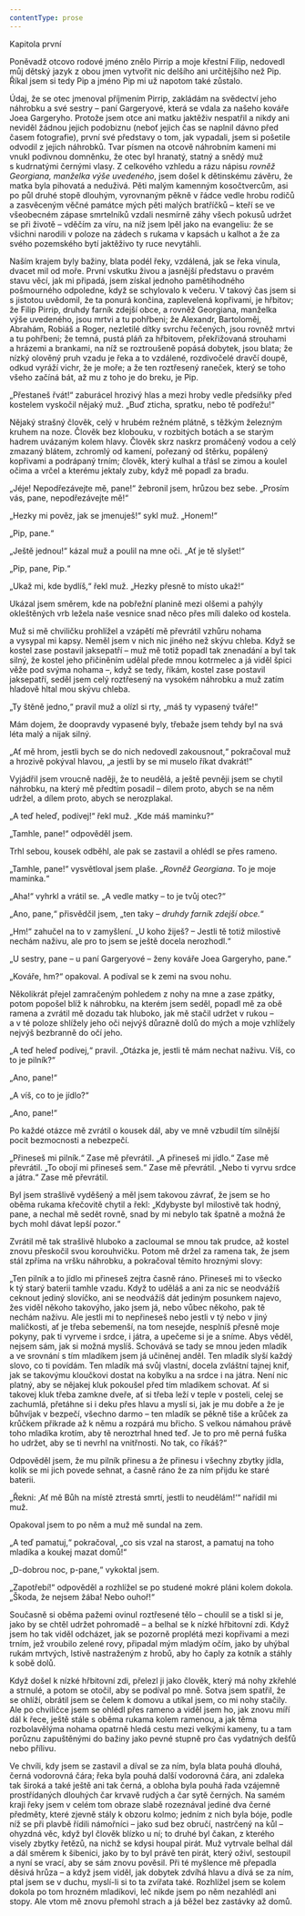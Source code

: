 ```yaml
---
contentType: prose
---
```


Kapitola první

  

Poněvadž otcovo rodové jméno znělo Pirrip a moje křestní Filip, nedovedl můj dětský jazyk z obou jmen vytvořit nic delšího ani urči­tějšího než Pip. Říkal jsem si tedy Pip a jméno Pip mi už napotom také zůstalo.

Údaj, že se otec jmenoval příjmením Pirrip, zakládám na svědectví jeho náhrobku a své sestry – paní Gargeryové, která se vdala za našeho kováře Joea Gargeryho. Protože jsem otce ani matku jaktěživ nespatřil a nikdy ani neviděl žádnou jejich podobiznu (neboť jejich čas se naplnil dávno před časem fotografie), první své představy o tom, jak vypadali, jsem si pošetile odvodil z jejich náhrobků. Tvar písmen na otcově náhrobním kameni mi vnukl podivnou domněnku, že otec byl hranatý, statný a snědý muž s kudrnatými černými vlasy. Z celkového vzhledu a rázu nápisu _rovněž Georgiana, manželka výše uvedeného_, jsem došel k dětinskému závěru, že matka byla pihovatá a neduživá. Pěti malým kamenným kosočtvercům, asi po půl druhé stopě dlouhým, vyrovnaným pěkně v řádce vedle hrobu rodičů a zasvěceným věčné památce mých pěti malých bratříčků – kteří se ve všeobecném zápase smrtelníků vzdali nesmírně záhy všech pokusů udržet se při životě – vděčím za víru, na níž jsem lpěl jako na evangeliu: že se všichni narodili v poloze na zádech s rukama v kapsách u kalhot a že za svého pozemského bytí jaktěživo ty ruce nevytáhli.

Naším krajem byly bažiny, blata podél řeky, vzdálená, jak se řeka vinula, dvacet mil od moře. První vskutku živou a jasnější představu o pravém stavu věcí, jak mi připadá, jsem získal jednoho pamětihodného pošmourného odpoledne, když se schylovalo k večeru. V takový čas jsem si s jistotou uvědomil, že ta ponurá končina, zaplevelená kopřivami, je hřbitov; že Filip Pirrip, druhdy farník zdejší obce, a rovněž Georgiana, manželka výše uvedeného, jsou mrtvi a tu pohřbeni; že Alexandr, Bartoloměj, Abrahám, Robiáš a Roger, nezletilé dítky svrchu řečených, jsou rovněž mrtvi a tu pohřbeni; že temná, pustá pláň za hřbitovem, překřižovaná strouhami a hrázemi a brankami, na níž se roztroušeně popásá dobytek, jsou blata; že nízký olověný pruh vzadu je řeka a to vzdálené, rozdivočelé dravčí doupě, odkud vyráží vichr, že je moře; a že ten roztřesený raneček, který se toho všeho začíná bát, až mu z toho je do breku, je Pip.

„Přestaneš řvát!“ zaburácel hrozivý hlas a mezi hroby vedle předsíňky před kostelem vyskočil nějaký muž. „Buď zticha, spratku, nebo tě podřežu!“

Nějaký strašný člověk, celý v hrubém režném plátně, s těžkým železným kruhem na noze. Člověk bez klobouku, v rozbitých botách a se starým hadrem uvázaným kolem hlavy. Člověk skrz naskrz promáčený vodou a celý zmazaný blátem, zchromlý od kamení, pořezaný od štěrku, popálený kopřivami a podrápaný trním; člověk, který kulhal a třásl se zimou a koulel očima a vrčel a kterému jektaly zuby, když mě popadl za bradu.

„Jéje! Nepodřezávejte mě, pane!“ žebronil jsem, hrůzou bez sebe. „Prosím vás, pane, nepodřezávejte mě!“

„Hezky mi pověz, jak se jmenuješ!“ sykl muž. „Honem!“

„Pip, pane.“

„Ještě jednou!“ kázal muž a poulil na mne oči. „Ať je tě slyšet!“

„Pip, pane, Pip.“

„Ukaž mi, kde bydlíš,“ řekl muž. „Hezky přesně to místo ukaž!“

Ukázal jsem směrem, kde na pobřežní planině mezi olšemi a pahýly okleštěných vrb ležela naše vesnice snad něco přes míli daleko od kostela.

Muž si mě chviličku prohlížel a vzápětí mě převrátil vzhůru nohama a vysypal mi kapsy. Neměl jsem v nich nic jiného než skývu chleba. Když se kostel zase postavil jaksepatří – muž mě totiž popadl tak znenadání a byl tak silný, že kostel jeho přičiněním udělal přede mnou kotrmelec a já viděl špici věže pod svýma nohama –, když se tedy, říkám, kostel zase postavil jaksepatří, seděl jsem celý roztřesený na vysokém náhrobku a muž zatím hladově hltal mou skývu chleba.

„Ty štěně jedno,“ pravil muž a olízl si rty, „máš ty vypasený tváře!“

Mám dojem, že doopravdy vypasené byly, třebaže jsem tehdy byl na svá léta malý a nijak silný.

„Ať mě hrom, jestli bych se do nich nedovedl zakousnout,“ pokračoval muž a hrozivě pokýval hlavou, „a jestli by se mi muselo říkat dvakrát!“

Vyjádřil jsem vroucně naději, že to neudělá, a ještě pevněji jsem se chytil náhrobku, na který mě předtím posadil – dílem proto, abych se na něm udržel, a dílem proto, abych se nerozplakal.

„A teď heleď, podívej!“ řekl muž. „Kde máš maminku?“

„Tamhle, pane!“ odpověděl jsem.

Trhl sebou, kousek odběhl, ale pak se zastavil a ohlédl se přes rameno.

„Tamhle, pane!“ vysvětloval jsem plaše. „_Rovněž Georgiana_. To je moje maminka.“

„Aha!“ vyhrkl a vrátil se. „A vedle matky – to je tvůj otec?“

„Ano, pane,“ přisvědčil jsem, „ten taky – _druhdy farník zdejší obce._“

„Hm!“ zahučel na to v zamyšlení. „U koho žiješ? – Jestli tě totiž milostivě nechám naživu, ale pro to jsem se ještě docela nerozhodl.“

„U sestry, pane – u paní Gargeryové – ženy kováře Joea Gargeryho, pane.“

„Kováře, hm?“ opakoval. A podíval se k zemi na svou nohu.

Několikrát přejel zamračeným pohledem z nohy na mne a zase zpátky, potom popošel blíž k náhrobku, na kterém jsem seděl, po­padl mě za obě ramena a zvrátil mě dozadu tak hluboko, jak mě stačil udržet v rukou – a v té poloze shlížely jeho oči nejvýš důrazně dolů do mých a moje vzhlížely nejvýš bezbranně do očí jeho.

„A teď heleď podívej,“ pravil. „Otázka je, jestli tě mám nechat naživu. Víš, co to je pilník?“

„Ano, pane!“

„A víš, co to je jídlo?“

„Ano, pane!“

Po každé otázce mě zvrátil o kousek dál, aby ve mně vzbudil tím silnější pocit bezmocnosti a nebezpečí.

„Přineseš mi pilník.“ Zase mě převrátil. „A přineseš mi jídlo.“ Zase mě převrátil. „To obojí mi přineseš sem.“ Zase mě převrátil. „Nebo ti vyrvu srdce a játra.“ Zase mě převrátil.

Byl jsem strašlivě vyděšený a měl jsem takovou závrať, že jsem se ho oběma rukama křečovitě chytil a řekl: „Kdybyste byl milostivě tak hodný, pane, a nechal mě sedět rovně, snad by mi nebylo tak špatně a možná že bych mohl dávat lepší pozor.“

Zvrátil mě tak strašlivě hluboko a zacloumal se mnou tak prudce, až kostel znovu přeskočil svou korouhvičku. Potom mě držel za ramena tak, že jsem stál zpříma na vršku náhrobku, a pokračoval těmito hroznými slovy:

„Ten pilník a to jídlo mi přineseš zejtra časně ráno. Přineseš mi to všecko k tý starý baterii tamhle vzadu. Když to uděláš a ani za nic se neodvážíš ceknout jediný slovíčko, ani se neodvážíš dát jediným posunkem najevo, žes viděl někoho takovýho, jako jsem já, nebo vůbec někoho, pak tě nechám naživu. Ale jestli mi to nepřineseš nebo jestli v tý nebo v jiný maličkosti, ať je třeba sebemenší, na tom nesejde, nesplníš přesně moje pokyny, pak ti vyrveme i srdce, i ját­ra, a upečeme si je a sníme. Abys věděl, nejsem sám, jak si možná myslíš. Schovává se tady se mnou jeden mladík a ve srovnání s tím mladíkem jsem já učiněnej anděl. Ten mladík slyší každý slovo, co ti povídám. Ten mladík má svůj vlastní, docela zvláštní tajnej knif, jak se takovýmu kloučkovi dostat na kobylku a na srdce i na játra. Není nic platný, aby se nějakej kluk pokoušel před tím mladíkem schovat. Ať si takovej kluk třeba zamkne dveře, ať si třeba leží v teple v posteli, celej se zachumlá, přetáhne si i deku přes hlavu a myslí si, jak je mu dobře a že je bůhvíjak v bezpečí, všechno darmo – ten mladík se pěkně tiše a krůček za krůčkem přikrade až k němu a rozpárá mu břicho. S velkou námahou právě toho mladíka krotím, aby tě neroztrhal hned teď. Je to pro mě perná fuška ho udržet, aby se ti nevrhl na vnitřnosti. No tak, co říkáš?“

Odpověděl jsem, že mu pilník přinesu a že přinesu i všechny zbytky jídla, kolik se mi jich povede sehnat, a časně ráno že za ním přijdu ke staré baterii.

„Řekni: ‚Ať mě Bůh na místě ztrestá smrtí, jestli to neudělám!‘“ nařídil mi muž.

Opakoval jsem to po něm a muž mě sundal na zem.

„A teď pamatuj,“ pokračoval, „co sis vzal na starost, a pamatuj na toho mladíka a koukej mazat domů!“

„D-dobrou noc, p-pane,“ vykoktal jsem.

„Zapotřebí!“ odpověděl a rozhlížel se po studené mokré pláni kolem dokola. „Škoda, že nejsem žába! Nebo ouhoř!“

Současně si oběma pažemi ovinul roztřesené tělo – choulil se a tiskl si je, jako by se chtěl udržet pohromadě – a belhal se k nízké hřbitovní zdi. Když jsem ho tak viděl odcházet, jak se pozorně proplétá mezi kopřivami a mezi trním, jež vroubilo zelené rovy, připadal mým mladým očím, jako by uhýbal rukám mrtvých, lstivě nastraženým z hrobů, aby ho čaply za kotník a stáhly k sobě dolů.

Když došel k nízké hřbitovní zdi, přelezl ji jako člověk, který má nohy zkřehlé a strnulé, a potom se otočil, aby se podíval po mně. Sotva jsem spatřil, že se ohlíží, obrátil jsem se čelem k domovu a utíkal jsem, co mi nohy stačily. Ale po chviličce jsem se ohlédl přes rameno a viděl jsem ho, jak znovu míří dál k řece, ještě stále s oběma rukama kolem ramenou, a jak těma rozbolavělýma nohama opatrně hledá cestu mezi velkými kameny, tu a tam porůznu zapuštěnými do bažiny jako pevné stupně pro čas vydatných dešťů nebo přílivu.

Ve chvíli, kdy jsem se zastavil a díval se za ním, byla blata pouhá dlouhá, černá vodorovná čára; řeka byla pouhá další vodorovná čára, ani zdaleka tak široká a také ještě ani tak černá, a obloha byla pouhá řada vzájemně prostřídaných dlouhých čar krvavě rudých a čar sytě černých. Na samém kraji řeky jsem v celém tom obraze slabě rozeznával jediné dva černé předměty, které zjevně stály k obzoru kolmo; jedním z nich byla bóje, podle níž se při plavbě řídili námořníci – jako sud bez obručí, nastrčený na kůl – ohyzdná věc, když byl člověk blízko u ní; to druhé byl čakan, z kterého visely zbytky řetězů, na nichž se kdysi houpal pirát. Muž vytrvale belhal dál a dál směrem k šibenici, jako by to byl právě ten pirát, který oživl, sestoupil a nyní se vrací, aby se sám znovu pověsil. Při té myšlence mě přepadla děsivá hrůza – a když jsem viděl, jak dobytek zdvíhá hlavu a dívá se za ním, ptal jsem se v duchu, myslí-li si to ta zvířata také. Rozhlížel jsem se kolem dokola po tom hrozném mladíkovi, leč nikde jsem po něm nezahlédl ani stopy. Ale vtom mě znovu přemohl strach a já běžel bez zastávky až domů.
